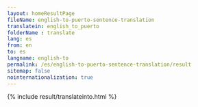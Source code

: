 ```yaml
---
layout: homeResultPage
fileName: english-to-puerto-sentence-translation
translatein: english_to_puerto
folderName : translate
lang: es
from: en
to: es
langname: english-to
permalink: /es/english-to-puerto-sentence-translation/result
sitemap: false
nointernationalization: true
---
```

{% include result/translateinto.html %}

<script src="/js/result/translation.js" data-foldername="{{page.folderName}}" data-lang="{{page.lang}}"></script>


